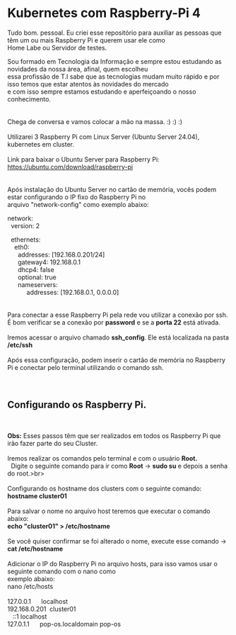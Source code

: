 # Kubernetes com Raspberry-Pi 4


Tudo bom. pessoal. Eu criei esse repositório para auxiliar as pessoas que têm um ou mais Raspberry Pi e querem usar ele como<br> 
Home Labe ou Servidor de testes.<br>

Sou formado em Tecnologia da Informação e sempre estou estudando as novidades da nossa área, afinal, quem escolheu<br> 
essa profissão de T.I sabe que as tecnologias mudam muito rápido e por isso temos que estar atentos às novidades do mercado<br> 
e com isso sempre estamos estudando e aperfeiçoando o nosso conhecimento.<br>
<br>
<br>
Chega de conversa e vamos colocar a mão na massa. :) :) :)<br>
<br>
Utilizarei 3 Raspberry Pi com Linux Server (Ubuntu Server 24.04), kubernetes em cluster.<br>
<br>
Link para baixar o Ubuntu Server para Raspberry Pi:<br>
https://ubuntu.com/download/raspberry-pi<br>
<br>
<br>
Após instalação do Ubuntu Server no cartão de memória, vocês podem estar configurando o IP fixo do Raspberry Pi no<br> 
arquivo "network-config" como exemplo abaixo:<br>

network:<br>
  version: 2<br>

  ethernets:<br>
    eth0:<br>
      addresses: [192.168.0.201/24]<br>
      gateway4: 192.168.0.1<br>
      dhcp4: false<br>
      optional: true<br>
      nameservers:<br>
           addresses: [192.168.0.1, 0.0.0.0]<br>
<br>
<br>
Para conectar a esse Raspberry Pi pela rede vou utilizar a conexão por ssh.<br>
É bom verificar se a conexão por <b>password</b> e se a <b>porta 22</b> está ativada.<br>
<br>
Iremos acessar o arquivo chamado <b>ssh_config</b>. Ele está localizada na pasta <b>/etc/ssh</b><br>
<br>
Após essa configuração, podem inserir o cartão de memória no Raspberry Pi e conectar pelo terminal utilizando o comando ssh.<br>
<br>
<br>
<h2>Configurando os Raspberry Pi.</h2><br>

<b>Obs:</b> Esses passos têm que ser realizados em todos os Raspberry Pi que irão fazer parte do seu Cluster.<br>
<br>
Iremos realizar os comandos pelo terminal e com o usuário <b>Root.</b><br> 
Digite o seguinte comando para ir como <b>Root</b> -> <b>sudo su</b> e depois a senha do root.>br>
<br>
<br>
Configurando os hostname dos clusters com o seguinte comando:<br>
<b>hostname cluster01</b><br>
<br>
Para salvar o nome no arquivo host teremos que executar o comando abaixo:<br>
<b>echo "cluster01" > /etc/hostname</b><br>
<br>
Se você quiser confirmar se foi alterado o nome, execute esse comando -> <b>cat /etc/hostname</b><br>
<br>
Adicionar o IP do Raspberry Pi no arquivo hosts, para isso vamos usar o seguinte comando com o nano como<br> 
exemplo abaixo:<br>
nano /etc/hosts<br>
<br>
127.0.0.1      localhost<br>
192.168.0.201  cluster01<br>  
::1 localhost<br>
127.0.1.1      pop-os.localdomain pop-os<br>
<br>




